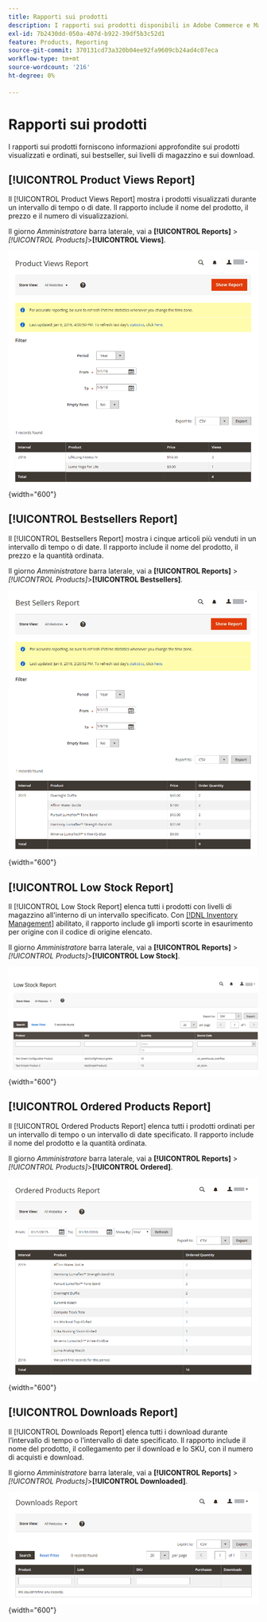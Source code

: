```yaml
---
title: Rapporti sui prodotti
description: I rapporti sui prodotti disponibili in Adobe Commerce e Magento Open Source forniscono informazioni approfondite sui prodotti visualizzati e ordinati, sui bestseller, sui livelli di stock e sui download.
exl-id: 7b2430dd-050a-407d-b922-39df5b3c52d1
feature: Products, Reporting
source-git-commit: 370131cd73a320b04ee92fa9609cb24ad4c07eca
workflow-type: tm+mt
source-wordcount: '216'
ht-degree: 0%

---
```


# Rapporti sui prodotti

I rapporti sui prodotti forniscono informazioni approfondite sui prodotti visualizzati e ordinati, sui bestseller, sui livelli di magazzino e sui download.

## [!UICONTROL Product Views Report]

Il [!UICONTROL Product Views Report] mostra i prodotti visualizzati durante un intervallo di tempo o di date. Il rapporto include il nome del prodotto, il prezzo e il numero di visualizzazioni.

Il giorno _Amministratore_ barra laterale, vai a **[!UICONTROL Reports]** > _[!UICONTROL Products]_>**[!UICONTROL Views]**.

![Rapporto Visualizzazioni prodotto](./assets/product-views.png){width="600"}

## [!UICONTROL Bestsellers Report]

Il [!UICONTROL Bestsellers Report] mostra i cinque articoli più venduti in un intervallo di tempo o di date. Il rapporto include il nome del prodotto, il prezzo e la quantità ordinata.

Il giorno _Amministratore_ barra laterale, vai a **[!UICONTROL Reports]** > _[!UICONTROL Products]_>**[!UICONTROL Bestsellers]**.

![Rapporto Bestsellers](./assets/bestsellers.png){width="600"}

## [!UICONTROL Low Stock Report]

Il [!UICONTROL Low Stock Report] elenca tutti i prodotti con livelli di magazzino all&#39;interno di un intervallo specificato. Con [[!DNL Inventory Management]](../inventory-management/introduction.md) abilitato, il rapporto include gli importi scorte in esaurimento per origine con il codice di origine elencato.

Il giorno _Amministratore_ barra laterale, vai a **[!UICONTROL Reports]** > _[!UICONTROL Products]_>**[!UICONTROL Low Stock]**.

![Rapporto scorte scarse](./assets/low-stock.png){width="600"}

## [!UICONTROL Ordered Products Report]

Il [!UICONTROL Ordered Products Report] elenca tutti i prodotti ordinati per un intervallo di tempo o un intervallo di date specificato. Il rapporto include il nome del prodotto e la quantità ordinata.

Il giorno _Amministratore_ barra laterale, vai a **[!UICONTROL Reports]** > _[!UICONTROL Products]_>**[!UICONTROL Ordered]**.

![Rapporto Prodotti ordinati](./assets/products-ordered.png){width="600"}

## [!UICONTROL Downloads Report]

Il [!UICONTROL Downloads Report] elenca tutti i download durante l’intervallo di tempo o l’intervallo di date specificato. Il rapporto include il nome del prodotto, il collegamento per il download e lo SKU, con il numero di acquisti e download.

Il giorno _Amministratore_ barra laterale, vai a **[!UICONTROL Reports]** > _[!UICONTROL Products]_>**[!UICONTROL Downloaded]**.

![Download del rapporto](./assets/downloads.png){width="600"}
